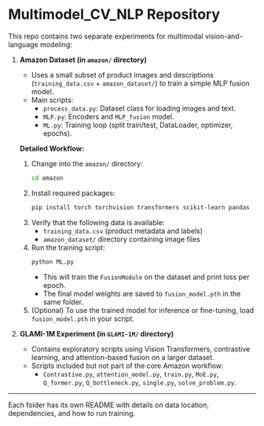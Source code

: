 # Multimodel_CV_NLP Repository

This repo contains two separate experiments for multimodal vision-and-language modeling:

1. **Amazon Dataset (in `amazon/` directory)**
   - Uses a small subset of product images and descriptions (`training_data.csv` + `amazon_dataset/`) to train a simple MLP fusion model.
   - Main scripts:
     - `process_data.py`: Dataset class for loading images and text.
     - `MLP.py`: Encoders and `MLP_fusion` model.
     - `ML.py`: Training loop (split train/test, DataLoader, optimizer, epochs).
   
   **Detailed Workflow:**
     1. Change into the `amazon/` directory:
        ```bash
        cd amazon
        ```
     2. Install required packages:
        ```bash
        pip install torch torchvision transformers scikit-learn pandas
        ```
     3. Verify that the following data is available:
        - `training_data.csv` (product metadata and labels)
        - `amazon_dataset/` directory containing image files
     4. Run the training script:
        ```bash
        python ML.py
        ```
        - This will train the `FusionModule` on the dataset and print loss per epoch.
        - The final model weights are saved to `fusion_model.pth` in the same folder.
     5. (Optional) To use the trained model for inference or fine-tuning, load `fusion_model.pth` in your script.

2. **GLAMI-1M Experiment (in `GLAMI-1M/` directory)**
   - Contains exploratory scripts using Vision Transformers, contrastive learning, and attention-based fusion on a larger dataset.
   - Scripts included but not part of the core Amazon workflow:
     - `Contrastive.py`, `attention_model.py`, `train.py`, `MoE.py`, `Q_former.py`, `Q_bottleneck.py`, `single.py`, `solve_problem.py`.

---

Each folder has its own README with details on data location, dependencies, and how to run training.
